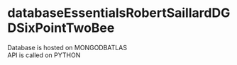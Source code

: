 # databaseEssentialsRobertSaillardDGDSixPointTwoBee

Database is hosted on MONGODBATLAS <br>
API is called on PYTHON <br>

